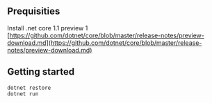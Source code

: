 ## Prequisities
Install .net core 1.1 preview 1 [https://github.com/dotnet/core/blob/master/release-notes/preview-download.md](https://github.com/dotnet/core/blob/master/release-notes/preview-download.md)

## Getting started
```
dotnet restore
dotnet run
```
